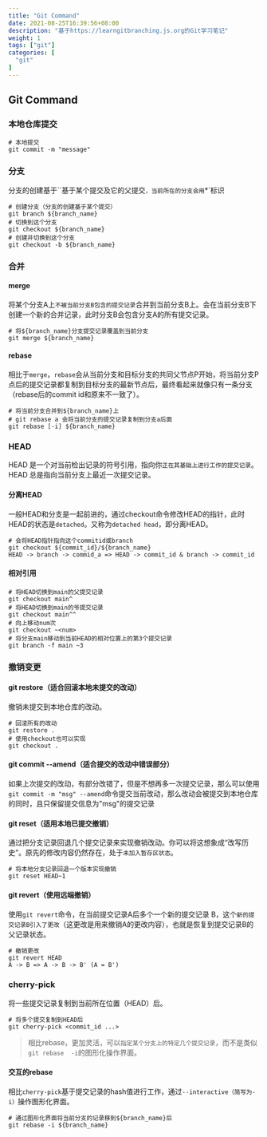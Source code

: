 ```yaml
---
title: "Git Command"
date: 2021-08-25T16:39:56+08:00
description: "基于https://learngitbranching.js.org的Git学习笔记"
weight: 1
tags: ["git"]
categories: [
  "git"
]
---
```


## Git Command

### 本地仓库提交

```shell
# 本地提交
git commit -m "message"
```

### 分支

分支的创建基于``基于某个提交及它的父提交`，当前所在的分支会用`*`标识

```shell
# 创建分支（分支的创建基于某个提交）
git branch ${branch_name}
# 切换到这个分支
git checkout ${branch_name}
# 创建并切换到这个分支
git checkout -b ${branch_name}
```

### 合并

#### merge

将某个分支A上`不被当前分支B包含的提交记录`合并到当前分支B上。会在当前分支B下创建一个新的合并记录，此时分支B会包含分支A的所有提交记录。

```shell
# 将${branch_name}分支提交记录覆盖到当前分支
git merge ${branch_name}
```

#### rebase

相比于`merge`，`rebase`会从当前分支和目标分支的共同父节点P开始，将当前分支P点后的提交记录都复制到目标分支的最新节点后，最终看起来就像只有一条分支（rebase后的commit id和原来不一致了）。

```shell
# 将当前分支合并到${branch_name}上
# git rebase a 会将当前分支的提交记录复制到分支a后面
git rebase [-i] ${branch_name}
```

### HEAD

HEAD 是一个对当前检出记录的符号引用，指向你`正在其基础上进行工作的提交记录`。HEAD 总是指向当前分支上最近一次提交记录。

#### 分离HEAD

一般HEAD和分支是一起前进的，通过checkout命令修改HEAD的指针，此时HEAD的状态是`detached`。又称为`detached head`，即分离HEAD。

```shell
# 会将HEAD指针指向这个commitid或branch
git checkout ${commit_id}/${branch_name}
HEAD -> branch -> commid_a => HEAD -> commit_id & branch -> commit_id
```

#### 相对引用

```shell
# 将HEAD切换到main的父提交记录
git checkout main^
# 将HEAD切换到main的爷提交记录
git checkout main^^
# 向上移动num次
git checkout ~<num>
# 将分支main移动到当前HEAD的相对位置上的第3个提交记录 
git branch -f main ~3
```

### 撤销变更

#### git restore（适合回滚本地未提交的改动）

撤销未提交到本地仓库的改动。

```shell
# 回滚所有的改动
git restore .
# 使用checkout也可以实现
git checkout .
```

#### git commit --amend（适合提交的改动中错误部分）

如果上次提交的改动，有部分改错了，但是不想再多一次提交记录，那么可以使用`git commit -m "msg" --amend`命令提交当前改动，那么改动会被提交到本地仓库的同时，且只保留提交信息为"msg"的提交记录

#### git reset（适用本地已提交撤销）

通过把分支记录回退几个提交记录来实现撤销改动。你可以将这想象成“改写历史”。原先的修改内容仍然存在，处于`未加入暂存区状态`。

```shell
# 将本地分支记录回退一个版本实现撤销
git reset HEAD~1
```

#### git revert（使用远端撤销）

使用`git revert`命令，在当前提交记录A后多个一个新的提交记录 B，这个`新的提交记录B引入了更改`（这更改是用来撤销A的更改内容），也就是恢复到提交记录B的父记录状态。

```shell
# 撤销更改
git revert HEAD
A -> B => A -> B -> B' (A = B')
```

### cherry-pick

将一些提交记录复制到当前所在位置（HEAD）后。

```shell
# 将多个提交复制到HEAD后
git cherry-pick <commit_id ...>
```

> 相比rebase，更加灵活，可以`指定某个分支上的特定几个提交记录`，而不是类似`git rebase  -i`的图形化操作界面。

#### 交互的rebase

相比`cherry-pick`基于提交记录的hash值进行工作，通过`--interactive（简写为-i）`操作图形化界面。

```shell
# 通过图形化界面将当前分支的记录移到${branch_name}后
git rebase -i ${branch_name}
```

